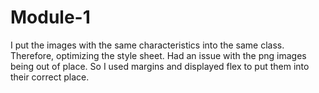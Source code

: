 # Module-1
I put the images with the same characteristics into the same class.
Therefore, optimizing the style sheet.
Had an issue with the png images being out of place.
So I used margins and displayed flex to put them into their correct place.
